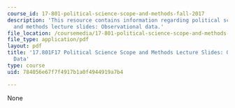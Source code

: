 ```yaml
---
course_id: 17-801-political-science-scope-and-methods-fall-2017
description: 'This resource contains information regarding political science scope
  and methods lecture slides: Observational data.'
file_location: /coursemedia/17-801-political-science-scope-and-methods-fall-2017/784056e67f7f4917b1a0f4944919a7b4_MIT17_801F17_Week4.pdf
file_type: application/pdf
layout: pdf
title: '17.801F17 Political Science Scope and Methods Lecture Slides: Observational
  Data'
type: course
uid: 784056e67f7f4917b1a0f4944919a7b4

---
```

None